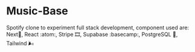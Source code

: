 # Music-Base
Spotify clone to experiment full stack development, component used are: <br>
Next🔺, React :atom:, Stripe 🎞️, Supabase :basecamp:, PostgreSQL 🐬, Tailwind 🌬️
